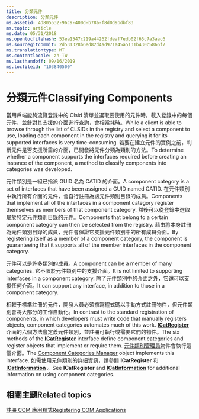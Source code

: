 ```yaml
---
title: 分類元件
description: 分類元件
ms.assetid: 4d805532-96c9-400d-b78a-f8d0d9bdbf83
ms.topic: article
ms.date: 05/31/2018
ms.openlocfilehash: 53ea1547c219a44262fdeaf7edb02f65c7a3aac6
ms.sourcegitcommit: 2d531328b6ed82d4ad971a45a5131b430c5866f7
ms.translationtype: MT
ms.contentlocale: zh-TW
ms.lasthandoff: 09/16/2019
ms.locfileid: "103840500"
---
```

# <a name="classifying-components"></a><span data-ttu-id="61a6e-103">分類元件</span><span class="sxs-lookup"><span data-stu-id="61a6e-103">Classifying Components</span></span>

<span data-ttu-id="61a6e-104">當用戶端能夠流覽登錄中的 Clsid 清單並選取要使用的元件時，載入登錄中的每個元件，並針對其支援的介面進行查詢，會相當耗時。</span><span class="sxs-lookup"><span data-stu-id="61a6e-104">While a client is able to browse through the list of CLSIDs in the registry and select a component to use, loading each component in the registry and querying it for its supported interfaces is very time-consuming.</span></span> <span data-ttu-id="61a6e-105">若要在建立元件的實例之前，判斷元件是否支援所需的介面，已開發將元件分類為類別的方法。</span><span class="sxs-lookup"><span data-stu-id="61a6e-105">To determine whether a component supports the interfaces required before creating an instance of the component, a method to classify components into categories was developed.</span></span>

<span data-ttu-id="61a6e-106">元件類別是一組已指派 GUID 名為 CATID 的介面。</span><span class="sxs-lookup"><span data-stu-id="61a6e-106">A component category is a set of interfaces that have been assigned a GUID named CATID.</span></span> <span data-ttu-id="61a6e-107">在元件類別中執行所有介面的元件，會自行註冊為該元件類別目錄的成員。</span><span class="sxs-lookup"><span data-stu-id="61a6e-107">Components that implement all of the interfaces in a component category register themselves as members of that component category.</span></span> <span data-ttu-id="61a6e-108">然後可以從登錄中選取屬於特定元件類別目錄的元件。</span><span class="sxs-lookup"><span data-stu-id="61a6e-108">Components that belong to a certain component category can then be selected from the registry.</span></span> <span data-ttu-id="61a6e-109">藉由將本身註冊為元件類別目錄的成員，元件會保證它支援元件類別中的所有成員介面。</span><span class="sxs-lookup"><span data-stu-id="61a6e-109">By registering itself as a member of a component category, the component is guaranteeing that it supports all of the member interfaces in the component category.</span></span>

<span data-ttu-id="61a6e-110">元件可以是許多類別的成員。</span><span class="sxs-lookup"><span data-stu-id="61a6e-110">A component can be a member of many categories.</span></span> <span data-ttu-id="61a6e-111">它不限於元件類別中的支援介面。</span><span class="sxs-lookup"><span data-stu-id="61a6e-111">It is not limited to supporting interfaces in a component category.</span></span> <span data-ttu-id="61a6e-112">除了元件類別中的介面之外，它還可以支援任何介面。</span><span class="sxs-lookup"><span data-stu-id="61a6e-112">It can support any interface, in addition to those in a component category.</span></span>

<span data-ttu-id="61a6e-113">相較于標準註冊的元件，開發人員必須撰寫程式碼以手動方式註冊物件，但元件類別會將大部分的工作自動化。</span><span class="sxs-lookup"><span data-stu-id="61a6e-113">In contrast to the standard registration of components, in which developers must write code that manually registers objects, component categories automates much of this work.</span></span> <span data-ttu-id="61a6e-114">[**ICatRegister**](/windows/desktop/api/ComCat/nn-comcat-icatregister)介面的六個方法會定義元件類別，並註冊可執行或需要它們的物件。</span><span class="sxs-lookup"><span data-stu-id="61a6e-114">The six methods of the [**ICatRegister**](/windows/desktop/api/ComCat/nn-comcat-icatregister) interface define component categories and register objects that implement or require them.</span></span> <span data-ttu-id="61a6e-115">[元件類別管理員](the-component-categories-manager.md)物件會執行這個介面。</span><span class="sxs-lookup"><span data-stu-id="61a6e-115">The [Component Categories Manager](the-component-categories-manager.md) object implements this interface.</span></span> <span data-ttu-id="61a6e-116">如需使用元件類別的詳細資訊，請參閱 **ICatRegister** 和 [**ICatInformation**](/windows/desktop/api/ComCat/nn-comcat-icatinformation) 。</span><span class="sxs-lookup"><span data-stu-id="61a6e-116">See **ICatRegister** and [**ICatInformation**](/windows/desktop/api/ComCat/nn-comcat-icatinformation) for additional information on using component categories.</span></span>

## <a name="related-topics"></a><span data-ttu-id="61a6e-117">相關主題</span><span class="sxs-lookup"><span data-stu-id="61a6e-117">Related topics</span></span>

<dl> <dt>

[<span data-ttu-id="61a6e-118">註冊 COM 應用程式</span><span class="sxs-lookup"><span data-stu-id="61a6e-118">Registering COM Applications</span></span>](registering-com-applications.md)
</dt> </dl>

 

 




